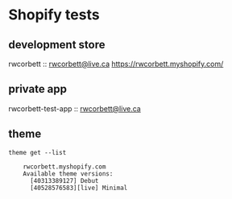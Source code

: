 # Shopify tests

## development store

  rwcorbett :: rwcorbett@live.ca
  <https://rwcorbett.myshopify.com/>

## private app

  rwcorbett-test-app :: rwcorbett@live.ca

## theme

`theme get --list`

```
    rwcorbett.myshopify.com
    Available theme versions:
      [40313389127] Debut
      [40528576583][live] Minimal
```
